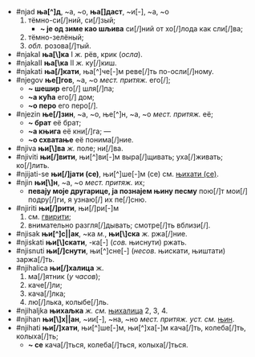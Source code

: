 * #njad **ња[^]д**, ~а, ~о, **ња[\]даст**, ~и[-], ~а, ~о
  1. тёмно-си[/]ний, си[/]зый; 
     * **~ је од зиме као шљива** си[/]ний от хо[/]лода как сли[/]ва; 
  2. тёмно-зелёный;
  3. *обл.* розова[/]тый. 
* #njakaI **ња[\\]ка** I *ж.* рёв, крик (*осла*).
* #njakaII **ња[\\ка** II *ж.* ку[/]киш.
* #njakati **ња[/]кати**, ња[^]че[-]м реве[/]ть по-осли[/]ному. 
* #njegov **ње[\]гов**, ~а, ~о *мест.* *притяж.* его[/]; 
  * **~ шешир** его[/] шля[/]па; 
  * **~а кућа** его[/] дом;
  * **~о перо** его перо[/]. 
* #njezin **ње[/]зин**, ~а, ~о, ње[^]н, ~а, ~о *мест.* *притяж.* её;
  * **~ брат** её брат; 
  * **~а књига** её кни[/]га; —
  * **~о схватање** её понима[/]ние. 
* #njiva **њи[\\]ва** *ж.* поле; ни[/]ва. 
* #njiviti **њи[/]вити**, њи[^]ви[-]м выра[/]щивать; уха[/]живать; ко[/]лить. 
* #njijati-se **њи[/]јати (се)**, њи[^]ше[-]м (се) см. [њихати (се)](/nj/#njihati-se). 
* #njin **њи[\\]н**, ~а, ~о *мест.* *притяж.* их; 
  * **певају моје другарице, ја познајем њину песму** пою[/]т мои[/] подру[/]ги, я узнаю[/] их пе[/]сню. 
* #njiriti **њи[/]рити**, њи[/]ри[-]м 
  1. см. [гвирити](/g/#gviriti);
  2. внимательно разгля[/]дывать; смотре[/]ть вблизи[/].
* #njisak **њи[^]с||ак**, ~ка *м.*, **њи[\\]ска** *ж.* ржа[/]ние.
* #njiskati **њи[\\]скати**, -ка[-] (*сов.* њиснути) ржать. 
* #njisnuti **њи[/]снути**, њи[^]сне[-] (*несов.* њискати, њиштати) заржа[/]ть. 
* #njihalica **њи[/]халица** ж. 
  1. ма[/]ятник (*у часов*); 
  2. каче[/]ли;
  3. кача[/]лка;
  4. лю[/]лька, колыбе[/]ль. 
* #njihaljka **њихаљка** *ж.* *см.* [њихалица](/nj/#njihalica) 2, 3, 4. 
* #njihan **њи[\\]х||ан**, ~ии[-], ~на, ~но *мест.* *притяж.* *уст.* *см.* [њин](/nj/#njin).
* #njihati **њи[/]хати**, њи[^]ше[-]м, њи[^]ха[-]м кача[/]ть, колеба[/]ть, колыха[/]ть;
  * **~ се** кача[/]ться, колеба[/]ться, колыха[/]ться.
